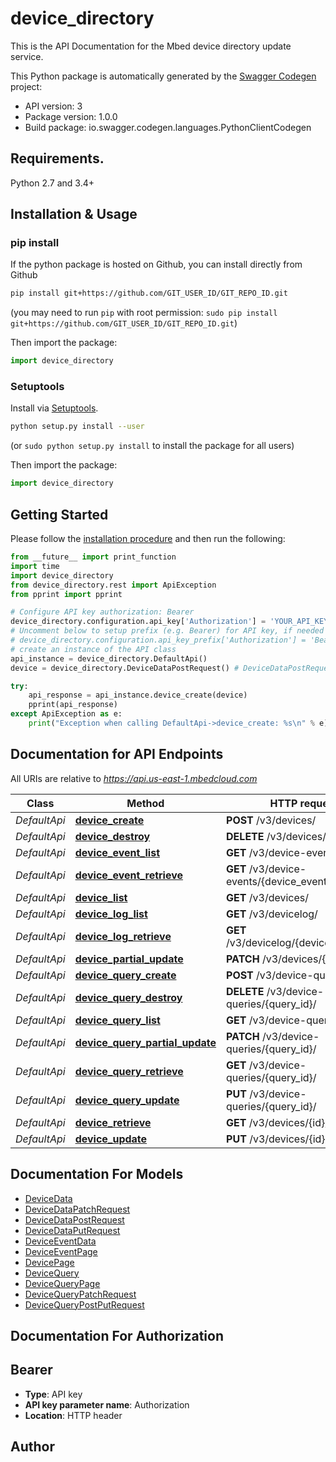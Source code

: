 # device_directory
This is the API Documentation for the Mbed device directory update service.

This Python package is automatically generated by the [Swagger Codegen](https://github.com/swagger-api/swagger-codegen) project:

- API version: 3
- Package version: 1.0.0
- Build package: io.swagger.codegen.languages.PythonClientCodegen

## Requirements.

Python 2.7 and 3.4+

## Installation & Usage
### pip install

If the python package is hosted on Github, you can install directly from Github

```sh
pip install git+https://github.com/GIT_USER_ID/GIT_REPO_ID.git
```
(you may need to run `pip` with root permission: `sudo pip install git+https://github.com/GIT_USER_ID/GIT_REPO_ID.git`)

Then import the package:
```python
import device_directory 
```

### Setuptools

Install via [Setuptools](http://pypi.python.org/pypi/setuptools).

```sh
python setup.py install --user
```
(or `sudo python setup.py install` to install the package for all users)

Then import the package:
```python
import device_directory
```

## Getting Started

Please follow the [installation procedure](#installation--usage) and then run the following:

```python
from __future__ import print_function
import time
import device_directory
from device_directory.rest import ApiException
from pprint import pprint

# Configure API key authorization: Bearer
device_directory.configuration.api_key['Authorization'] = 'YOUR_API_KEY'
# Uncomment below to setup prefix (e.g. Bearer) for API key, if needed
# device_directory.configuration.api_key_prefix['Authorization'] = 'Bearer'
# create an instance of the API class
api_instance = device_directory.DefaultApi()
device = device_directory.DeviceDataPostRequest() # DeviceDataPostRequest | 

try:
    api_response = api_instance.device_create(device)
    pprint(api_response)
except ApiException as e:
    print("Exception when calling DefaultApi->device_create: %s\n" % e)

```

## Documentation for API Endpoints

All URIs are relative to *https://api.us-east-1.mbedcloud.com*

Class | Method | HTTP request | Description
------------ | ------------- | ------------- | -------------
*DefaultApi* | [**device_create**](docs/DefaultApi.md#device_create) | **POST** /v3/devices/ | 
*DefaultApi* | [**device_destroy**](docs/DefaultApi.md#device_destroy) | **DELETE** /v3/devices/{id}/ | 
*DefaultApi* | [**device_event_list**](docs/DefaultApi.md#device_event_list) | **GET** /v3/device-events/ | 
*DefaultApi* | [**device_event_retrieve**](docs/DefaultApi.md#device_event_retrieve) | **GET** /v3/device-events/{device_event_id}/ | 
*DefaultApi* | [**device_list**](docs/DefaultApi.md#device_list) | **GET** /v3/devices/ | 
*DefaultApi* | [**device_log_list**](docs/DefaultApi.md#device_log_list) | **GET** /v3/devicelog/ | 
*DefaultApi* | [**device_log_retrieve**](docs/DefaultApi.md#device_log_retrieve) | **GET** /v3/devicelog/{device_event_id}/ | 
*DefaultApi* | [**device_partial_update**](docs/DefaultApi.md#device_partial_update) | **PATCH** /v3/devices/{id}/ | 
*DefaultApi* | [**device_query_create**](docs/DefaultApi.md#device_query_create) | **POST** /v3/device-queries/ | 
*DefaultApi* | [**device_query_destroy**](docs/DefaultApi.md#device_query_destroy) | **DELETE** /v3/device-queries/{query_id}/ | 
*DefaultApi* | [**device_query_list**](docs/DefaultApi.md#device_query_list) | **GET** /v3/device-queries/ | 
*DefaultApi* | [**device_query_partial_update**](docs/DefaultApi.md#device_query_partial_update) | **PATCH** /v3/device-queries/{query_id}/ | 
*DefaultApi* | [**device_query_retrieve**](docs/DefaultApi.md#device_query_retrieve) | **GET** /v3/device-queries/{query_id}/ | 
*DefaultApi* | [**device_query_update**](docs/DefaultApi.md#device_query_update) | **PUT** /v3/device-queries/{query_id}/ | 
*DefaultApi* | [**device_retrieve**](docs/DefaultApi.md#device_retrieve) | **GET** /v3/devices/{id}/ | 
*DefaultApi* | [**device_update**](docs/DefaultApi.md#device_update) | **PUT** /v3/devices/{id}/ | 


## Documentation For Models

 - [DeviceData](docs/DeviceData.md)
 - [DeviceDataPatchRequest](docs/DeviceDataPatchRequest.md)
 - [DeviceDataPostRequest](docs/DeviceDataPostRequest.md)
 - [DeviceDataPutRequest](docs/DeviceDataPutRequest.md)
 - [DeviceEventData](docs/DeviceEventData.md)
 - [DeviceEventPage](docs/DeviceEventPage.md)
 - [DevicePage](docs/DevicePage.md)
 - [DeviceQuery](docs/DeviceQuery.md)
 - [DeviceQueryPage](docs/DeviceQueryPage.md)
 - [DeviceQueryPatchRequest](docs/DeviceQueryPatchRequest.md)
 - [DeviceQueryPostPutRequest](docs/DeviceQueryPostPutRequest.md)


## Documentation For Authorization


## Bearer

- **Type**: API key
- **API key parameter name**: Authorization
- **Location**: HTTP header


## Author



